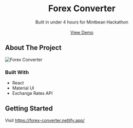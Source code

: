 <!-- PROJECT LOGO -->
<p align="center">

  <h1 align="center">Forex Converter</h1>

  <p align="center">
    Built in under 4 hours for Mintbean Hackathon
    <br />
    <br />
    <a href="https://forex-converter.netlify.app/">View Demo</a>
  </p>
</p>

<!-- ABOUT THE PROJECT -->

## About The Project

![Forex Converter](https://github.com/xynyx/forex-converter/blob/master/docs/forex.png?raw=true)

### Built With

- React
- Material UI
- Exchange Rates API

<!-- GETTING STARTED -->

## Getting Started

Visit https://forex-converter.netlify.app/

<!-- MARKDOWN LINKS & IMAGES -->
<!-- https://www.markdownguide.org/basic-syntax/#reference-style-links -->

[contributors-shield]: https://img.shields.io/github/contributors/othneildrew/Best-README-Template.svg?style=flat-square
[contributors-url]: https://github.com/othneildrew/Best-README-Template/graphs/contributors
[forks-shield]: https://img.shields.io/github/forks/othneildrew/Best-README-Template.svg?style=flat-square
[forks-url]: https://github.com/othneildrew/Best-README-Template/network/members
[stars-shield]: https://img.shields.io/github/stars/othneildrew/Best-README-Template.svg?style=flat-square
[stars-url]: https://github.com/othneildrew/Best-README-Template/stargazers
[issues-shield]: https://img.shields.io/github/issues/othneildrew/Best-README-Template.svg?style=flat-square
[issues-url]: https://github.com/othneildrew/Best-README-Template/issues
[license-shield]: https://img.shields.io/github/license/othneildrew/Best-README-Template.svg?style=flat-square
[license-url]: https://github.com/othneildrew/Best-README-Template/blob/master/LICENSE.txt
[linkedin-shield]: https://img.shields.io/badge/-LinkedIn-black.svg?style=flat-square&logo=linkedin&colorB=555
[linkedin-url]: https://linkedin.com/in/othneildrew
[product-screenshot]: images/screenshot.png
